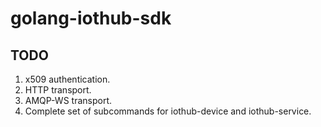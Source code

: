 # golang-iothub-sdk

## TODO

1. x509 authentication.
1. HTTP transport.
1. AMQP-WS transport.
1. Complete set of subcommands for iothub-device and iothub-service.
